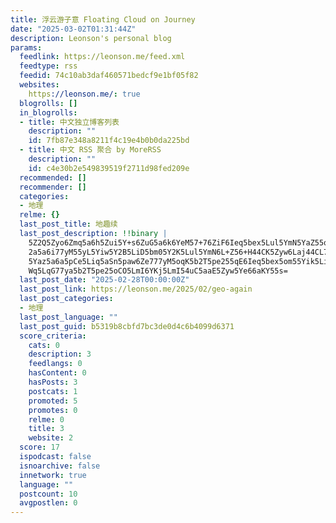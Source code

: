 ```yaml
---
title: 浮云游子意 Floating Cloud on Journey
date: "2025-03-02T01:31:44Z"
description: Leonson's personal blog
params:
  feedlink: https://leonson.me/feed.xml
  feedtype: rss
  feedid: 74c10ab3daf460571bedcf9e1bf05f82
  websites:
    https://leonson.me/: true
  blogrolls: []
  in_blogrolls:
  - title: 中文独立博客列表
    description: ""
    id: 7fb87e348a8211f4c19e4b0b0da225bd
  - title: 中文 RSS 聚合 by MoreRSS
    description: ""
    id: c4e30b2e549839519f2711d98fed209e
  recommended: []
  recommender: []
  categories:
  - 地理
  relme: {}
  last_post_title: 地趣续
  last_post_description: !!binary |
    5Z2Q5Zyo6Zmq5a6h5Zui5Y+s6ZuG5a6k6YeM57+76ZiF6Ieq5bex5Lul5YmN5YaZ55qE5Y
    2a5a6i77yM55yL5Yiw5Y2B5LiD5bm05Y2K5Lul5YmN6L+Z56+H44CK5Zyw6Laj44CL77yM
    5Yaz5a6a5pCe5Liq5aSn5paw6Ze777yM5oqK5b2T5pe255qE6Ieq5bex5om55Yik5LiA55
    Wq5LqG77ya5b2T5pe25oCO5LmI6YKj5LmI54uC5aaE5Zyw5Ye66aKY55s=
  last_post_date: "2025-02-28T00:00:00Z"
  last_post_link: https://leonson.me/2025/02/geo-again
  last_post_categories:
  - 地理
  last_post_language: ""
  last_post_guid: b5319b8cbfd7bc3de0d4c6b4099d6371
  score_criteria:
    cats: 0
    description: 3
    feedlangs: 0
    hasContent: 0
    hasPosts: 3
    postcats: 1
    promoted: 5
    promotes: 0
    relme: 0
    title: 3
    website: 2
  score: 17
  ispodcast: false
  isnoarchive: false
  innetwork: true
  language: ""
  postcount: 10
  avgpostlen: 0
---
```

